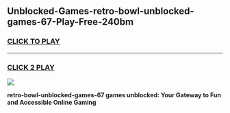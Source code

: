 
## Unblocked-Games-retro-bowl-unblocked-games-67-Play-Free-240bm
<h3>
<a href="https://premium76.site?title=retro-bowl-unblocked-games-67&ref=23A">CLICK TO PLAY</a></h3>
<hr>

<h3>
<a href="https://premium76.site?title=retro-bowl-unblocked-games-67&ref=23A">CLICK 2 PLAY</a>
  
</h3>

<a href="https://premium76.site?title=retro-bowl-unblocked-games-67&ref=23A"><img src="https://clearcache.store/games.png"></a>


**retro-bowl-unblocked-games-67 games unblocked: Your Gateway to Fun and Accessible Online Gaming**
